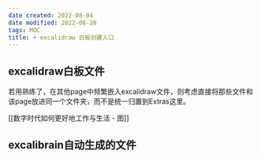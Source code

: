 ```yaml
---
date created: 2022-08-04
date modified: 2022-08-20
tags: MOC
title: + excalidraw 白板创建入口
---
```


## excalidraw白板文件

若用熟练了，在其他page中频繁嵌入excalidraw文件，则考虑直接将那些文件和该page放进同一个文件夹，而不是统一归置到Extras这里。

[[数字时代如何更好地工作与生活 - 图]]

## excalibrain自动生成的文件
